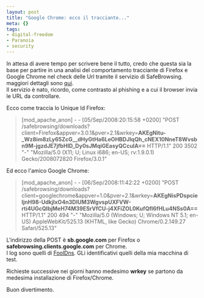 ```yaml
--- 
layout: post
title: "Google Chrome: ecco il tracciante..."
meta: {}
tags: 
- digital-freedom
- Paranoia
- security
---
```

In attesa di avere tempo per scrivere bene il tutto, credo che questa sia la base per partire in una analisi del comportamento tracciante di Firefox e Google Chrome nel check delle Url tramite il servizio di SafeBrowsing. maggiori dettagli sono [qui](http://code.google.com/apis/safebrowsing/reference.html#CanonicalizationExamples).  
Il servizio è nato, ricordo, come contrasto al phishing e a cui il browser invia le URL da controllare.  
  
Ecco come traccia lo Unique Id Firefox:  
  
> [mod_apache_anon] - - [05/Sep/2008:20:15:58 +0200] "POST /safebrowsing/downloads?client=Firefox&appver=3.0.1&pver=2.1&wrkey=**AKEgNitu-_Wz8im8zLy65ZcG__dHyGtHa6LeOHBDJIqQh_cNEX10NneT8Wvsbn9M-jgzdJE7jfbHlD_Dy0sJMqiGEasyQCcuIA==** HTTP/1.1" 200 3502 "-" "Mozilla/5.0 (X11; U; Linux i686; en-US; rv:1.9.0.1) Gecko/2008072820 Firefox/3.0.1"  
  
Ed ecco l'amico Google Chrome:  
  
> [mod_apache_anon] - - [06/Sep/2008:11:42:22 +0200] "POST /safebrowsing/downloads?client=googlechrome&appver=1.0&pver=2.1&wrkey=**AKEgNisPDspcieIjnH98-UdkjlxO4n3DIUM3WgvspUXFVW-rti4UGcQIbjMeH74M39ESrVfCU-j4XFiZOL0KufQfI6fHLu4NSs0A==** HTTP/1.1" 200 494 "-" "Mozilla/5.0 (Windows; U; Windows NT 5.1; en-US) AppleWebKit/525.13 (KHTML, like Gecko) Chrome/0.2.149.27 Safari/525.13"
  
L'indirizzo della POST è **sb.google.com** per Firefox o **safebrowsing.clients.google.com** per Chrome.  
I log sono quelli di [FoolDns](http://fooldns.com). GLi identificativi quelli della mia macchina di test.   
  
Richieste successive nei giorni hanno medesimo **wrkey** se partono da medesima installazione di Firefox/Chrome.  
  
Buon divertimento.  
  
 
